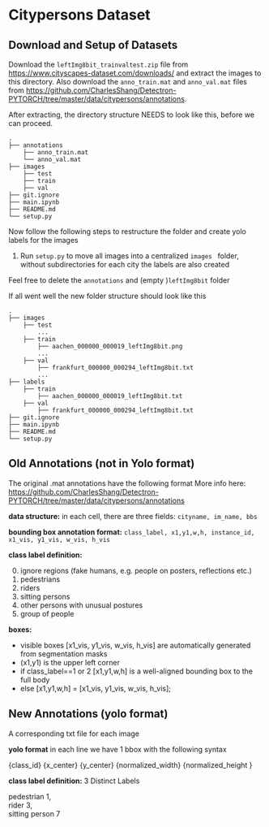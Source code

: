# Citypersons Dataset

## Download and Setup of Datasets

Download the `leftImg8bit_trainvaltest.zip` file from https://www.cityscapes-dataset.com/downloads/ and extract the
images to this directory.
Also download the `anno_train.mat` and `anno_val.mat` files
from https://github.com/CharlesShang/Detectron-PYTORCH/tree/master/data/citypersons/annotations.

After extracting, the directory structure NEEDS to look like this, before we can proceed.

    .
    ├── annotations
        ├── anno_train.mat
        └── anno_val.mat
    ├── images
        ├── test
        ├── train
        ├── val
    ├── git.ignore
    ├── main.ipynb
    ├── README.md
    └── setup.py

Now follow the following steps to restructure the folder and create yolo labels for the images

1. Run `setup.py` to move all images into a centralized `images ` folder, without subdirectories for each city the
   labels are also created

Feel free to delete the `annotations` and (empty )`leftImg8bit` folder

If all went well the new folder structure should look like this

    .
    ├── images
        ├── test
            ...
        ├── train
            ├── aachen_000000_000019_leftImg8bit.png
            ...
        ├── val
            ├── frankfurt_000000_000294_leftImg8bit.txt
            ...
    ├── labels
        ├── train
            ├── aachen_000000_000019_leftImg8bit.txt
        ├── val
            ├── frankfurt_000000_000294_leftImg8bit.txt
    ├── git.ignore
    ├── main.ipynb
    ├── README.md
    └── setup.py

## Old Annotations (not in Yolo format)

The original .mat annotations have the following format
More info here: https://github.com/CharlesShang/Detectron-PYTORCH/tree/master/data/citypersons/annotations

**data structure:** in each cell, there are three fields: `cityname, im_name, bbs`

**bounding box annotation format:** `class_label, x1,y1,w,h, instance_id, x1_vis, y1_vis, w_vis, h_vis`

**class label definition:**

0. ignore regions (fake humans, e.g. people on posters, reflections etc.)
1. pedestrians
2. riders
3. sitting persons
4. other persons with unusual postures
5. group of people

**boxes:**

- visible boxes [x1_vis, y1_vis, w_vis, h_vis] are automatically generated from segmentation masks
- (x1,y1) is the upper left corner
- if class_label==1 or 2
  [x1,y1,w,h] is a well-aligned bounding box to the full body
- else
  [x1,y1,w,h] = [x1_vis, y1_vis, w_vis, h_vis];

## New Annotations (yolo format)

A corresponding txt file for each image

**yolo format**
in each line we have 1 bbox with the following syntax

{class_id} {x_center} {y_center} {normalized_width} {normalized_height
}

**class label definition:**
3 Distinct Labels

pedestrian 1,\
rider 3, \
sitting person 7 


